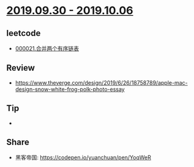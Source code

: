 # [2019.09.30 - 2019.10.06](https://github.com/vjudge/ARTS/blob/master/2019/第0025周.md)

## leetcode
* [000021.合并两个有序链表](https://github.com/vjudge/leetcode/tree/master/000001-000200/000021.合并两个有序链表)

## Review
* https://www.theverge.com/design/2019/6/26/18758789/apple-mac-design-snow-white-frog-polk-photo-essay

## Tip
*

## Share
* 黑客帝国: https://codepen.io/yuanchuan/pen/YoqWeR
